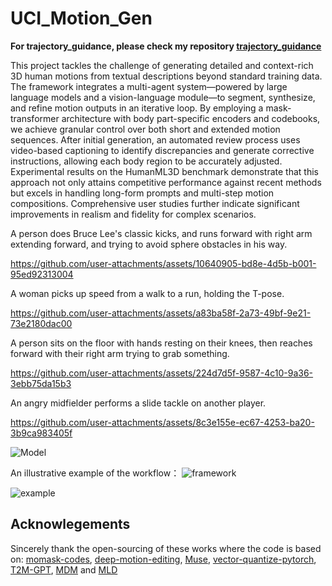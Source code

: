 # UCI_Motion_Gen

**For trajectory_guidance, please check my repository
[trajectory_guidance](https://github.com/HuangZiheng-o-O/trajectory_guidance_pipeline_and_llm_enhanced_human_motion_generation)**

This project tackles the challenge of generating detailed and context-rich 3D human motions from textual descriptions beyond standard training data. The framework integrates a multi-agent system—powered by large language models and a vision-language module—to segment, synthesize, and refine motion outputs in an iterative loop. By employing a mask-transformer architecture with body part-specific encoders and codebooks, we achieve granular control over both short and extended motion sequences. After initial generation, an automated review process uses video-based captioning to identify discrepancies and generate corrective instructions, allowing each body region to be accurately adjusted. Experimental results on the HumanML3D benchmark demonstrate that this approach not only attains competitive performance against recent methods but excels in handling long-form prompts and multi-step motion compositions. Comprehensive user studies further indicate significant improvements in realism and fidelity for complex scenarios.

A person does Bruce Lee's classic kicks, and runs forward with right arm extending forward, and trying to avoid sphere obstacles in his way.

https://github.com/user-attachments/assets/10640905-bd8e-4d5b-b001-95ed92313004

A woman picks up speed from a walk to a run, holding the T-pose.


https://github.com/user-attachments/assets/a83ba58f-2a73-49bf-9e21-73e2180dac00



A person sits on the floor with hands resting on their knees, then reaches forward with their right arm trying to grab something.



https://github.com/user-attachments/assets/224d7d5f-9587-4c10-9a36-3ebb75da15b3




An angry midfielder performs a slide tackle on another player.


https://github.com/user-attachments/assets/8c3e155e-ec67-4253-ba20-3b9ca983405f



![Model](https://github.com/user-attachments/assets/62b2f604-4c53-4d04-8a66-247082ae4746)


An illustrative example of the workflow：
![framework](https://github.com/user-attachments/assets/d68e084f-d152-4659-9210-c5dcb7ea43f0)


![example](https://github.com/user-attachments/assets/b7f98307-b35a-44cf-b29c-6bff7aace599)

## Acknowlegements

Sincerely thank the open-sourcing of these works where the code is based on: 
[momask-codes](https://github.com/EricGuo5513/momask-codes/), [deep-motion-editing](https://github.com/DeepMotionEditing/deep-motion-editing), [Muse](https://github.com/lucidrains/muse-maskgit-pytorch), [vector-quantize-pytorch](https://github.com/lucidrains/vector-quantize-pytorch), [T2M-GPT](https://github.com/Mael-zys/T2M-GPT), [MDM](https://github.com/GuyTevet/motion-diffusion-model/tree/main) and [MLD](https://github.com/ChenFengYe/motion-latent-diffusion/tree/main)  

